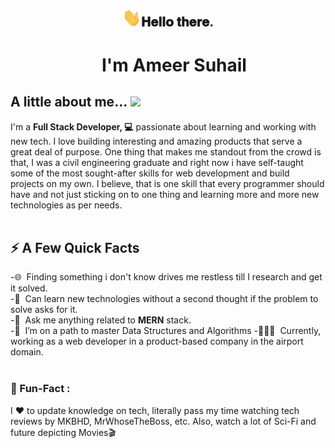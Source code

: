 <!-- <br><br><div align="center">
	<br>
		<img src="assets/githeader.svg" width="600px">
	<br>
</div><br><br> -->

<div align="center">
<h2><img src="assets/Hi.gif" width="30">𝐇𝐞𝐥𝐥𝐨 𝐭𝐡𝐞𝐫𝐞.</h2>
<h1> &nbsp;&nbsp;&nbsp;I'm Ameer Suhail </h1>
</div>

## A little about me... <img src="https://media.giphy.com/media/VgCDAzcKvsR6OM0uWg/giphy.gif" width="50">

I'm a **Full Stack Developer, 💻** passionate about learning and working with new tech. I love building interesting and amazing products that serve a great deal of purpose. One thing that makes me standout from the crowd is that, I was a civil engineering graduate and right now i have self-taught some of the most sought-after skills for web development and build projects on my own. I believe, that is one skill that every programmer should have and not just sticking on to one thing and learning more and more new technologies as per needs.<br/><br/>
<!-- <br> -->
<!-- <div align="center"> -->
<!-- <h2><img src="assets/rocket.svg" width="40px"> My DevSetup</h2><br> -->
<!-- <h2> 🚀 My DevSetup</h2><br>
<img height="30" src="https://img.shields.io/badge/Legion-555555.svg?&style=flat-square&logo=Lenovo&logoColor=E2231A"> <img height="30" src="https://img.shields.io/badge/Windows-555555.svg?&style=flat-square&logo=windows&logoColor=0078D6"> <img height="30" src="https://img.shields.io/badge/Chrome-555555.svg?&style=flat-square&logo=google-chrome&logoColor=FABC0C"> <img height="30" src="https://img.shields.io/badge/VS Code-555555?style=flat-square&logo=visual-studio-code&logoColor=007ACC"> <img height="30" src="https://img.shields.io/badge/Terminal-555555.svg?&style=flat-square&logo=powershell&logoColor=white"> <img height="30" src="https://img.shields.io/badge/Spotify-555555.svg?&style=flat-square&logo=spotify&logoColor=1ED760"><div> -->

## ⚡️ A Few Quick Facts

-🌐&nbsp;&nbsp;Finding something i don't know drives me restless till I research and get it solved.<br>
-📖&nbsp;&nbsp;Can learn new technologies without a second thought if the problem to solve asks for it.<br>
-💬&nbsp;&nbsp;Ask me anything related to **MERN** stack.<br/>
-🔭&nbsp;&nbsp;I’m on a path to master Data Structures and Algorithms
-🧑🏻‍💻&nbsp;&nbsp;Currently, working as a web developer in a product-based company in the airport domain.<br/><br/>

<h3>🎉  Fun-Fact :</h3> I ❤️ to update knowledge on tech, literally pass my time watching tech reviews by MKBHD, MrWhoseTheBoss, etc. Also, watch a lot of Sci-Fi and future depicting Movies🎬<br><br><br>



<!-- <h2><img src="assets/tools.svg" width="40px"> Some Tools and Tech I use</h2><br>
<code><img height="60" src="assets/skills/java.png"></code>&nbsp;
<code><img height="50" src="assets/skills/mysql.png"></code>&nbsp;
<code><img height="50" src="assets/skills/html.png"></code>&nbsp;
<code><img height="50" src="assets/skills/css.png"></code>&nbsp;
<code><img height="50" src="assets/skills/js.png"></code>&nbsp;
<code><img height="50" src="assets/skills/typescript.png"></code>&nbsp;
<code><img height="50" src="assets/skills/bootstrap.png"></code>&nbsp;
<code><img height="50" src="assets/skills/node.png"></code>&nbsp;
<code><img height="50" src="assets/skills/express.png"></code>&nbsp;
<code><img height="50" src="assets/skills/mongodb.png"></code>&nbsp;
<code><img height="50" src="assets/skills/react.png"></code>&nbsp;
<code><img height="50" src="assets/skills/redux.png"></code>&nbsp;
<code><img height="50" src="assets/skills/firebase.png"></code>&nbsp;
<code><img height="50" src="assets/skills/angular.png"></code>&nbsp;
<code><img height="40" width="60" src="assets/skills/tailwind.png"></code>&nbsp;
<code><img height="50" src="assets/skills/aws.png"></code><br>

<h2><img src="assets/pulse.svg" width="40px"> What I am currently learning </h2><br>

Currently learning about **Data Structures and Algorithms** to strengthen my core knowledge.<br/><br/>

</div>

<h2 align="center"><img src="assets/connectme.svg" width="40px"> Feel free to connect</h2><br>

<p align="center">
  <a href="https://www.linkedin.com/in/k-ameer-suhail-aba0b8216/"><img alt="linkedin" title="linkedin" height="40" width="40" src="connect-icons/linkedin.png"></a>&nbsp;&nbsp;&nbsp;&nbsp;
  <a href="https://www.instagram.com/amxxrsuhail/?next=%2F"><img alt="LinkedIn" title="instagram" height="40" width="40" src="connect-icons/instagram.png"></a>&nbsp;&nbsp;&nbsp;&nbsp;
  <a href="mailto: kameer41099@gmail.com"><img alt="gmail" title="gmail" height="40" width="40" src="connect-icons/gmail.png"></a>
</p>
<br>

<div align="center">
<h3><b>Checkout out my Repos here<b></h3>
<img src="assets/arrow1.svg" width="30px"><img src="assets/arrow1.svg" width="30px"><img src="assets/arrow1.svg" width="30px">
</div> -->
